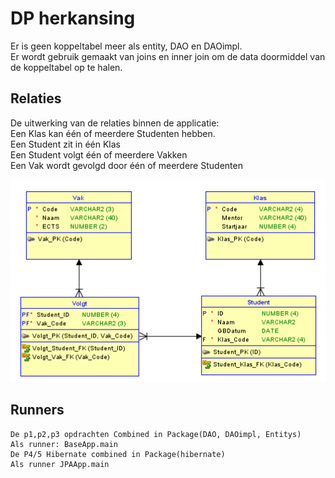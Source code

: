 # DP herkansing
Er is geen koppeltabel meer als entity, DAO en DAOimpl.<br />
Er wordt gebruik gemaakt van joins en inner join om de data doormiddel van de koppeltabel op te halen. <br />

## Relaties 
De uitwerking van de relaties binnen de applicatie: <br>
Een Klas kan één of meerdere Studenten hebben. <br />
Een Student zit in één Klas <br />
Een Student volgt één of meerdere Vakken <br />
Een Vak wordt gevolgd door één of meerdere Studenten <br />

![ERD DP Herkansing](P_herkansing_db.png)

## Runners
```
De p1,p2,p3 opdrachten Combined in Package(DAO, DAOimpl, Entitys)
Als runner: BaseApp.main
De P4/5 Hibernate combined in Package(hibernate)
Als runner JPAApp.main
```
